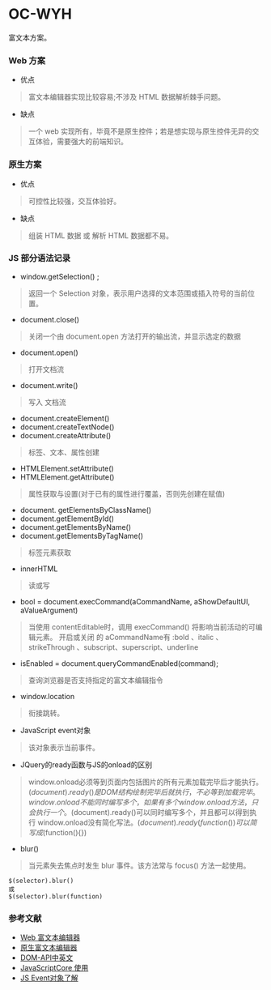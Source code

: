 # OC-WYH
富文本方案。

### Web 方案
* 优点
> 富文本编辑器实现比较容易;不涉及  HTML 数据解析棘手问题。

* 缺点
> 一个 web 实现所有，毕竟不是原生控件；若是想实现与原生控件无异的交互体验，需要强大的前端知识。

### 原生方案
* 优点
> 可控性比较强，交互体验好。

* 缺点
> 组装 HTML 数据 或 解析 HTML 数据都不易。


### JS 部分语法记录
* window.getSelection() ;
> 返回一个  Selection 对象，表示用户选择的文本范围或插入符号的当前位置。

* document.close()
> 关闭一个由 document.open 方法打开的输出流，并显示选定的数据

* document.open()
> 打开文档流

* document.write()
> 写入 文档流

* document.createElement()
* document.createTextNode()
* document.createAttribute()
> 标签、文本、属性创建

* HTMLElement.setAttribute()
* HTMLElement.getAttribute()
> 属性获取与设置(对于已有的属性进行覆盖，否则先创建在赋值)

* document. getElementsByClassName()
* document.getElementById()
* document.getElementsByName()
* document.getElementsByTagName()
>  标签元素获取

* innerHTML
> 读或写

* bool = document.execCommand(aCommandName, aShowDefaultUI, aValueArgument)
> 当使用 contentEditable时，调用 execCommand() 将影响当前活动的可编辑元素。
  开启或关闭 的 aCommandName有 :bold 、italic 、strikeThrough 、subscript、superscript、underline

* isEnabled = document.queryCommandEnabled(command);
> 查询浏览器是否支持指定的富文本编辑指令

* window.location
> 衔接跳转。

* JavaScript event对象
> 该对象表示当前事件。

* JQuery的ready函数与JS的onload的区别
> window.onload必须等到页面内包括图片的所有元素加载完毕后才能执行。$(document).ready()是DOM结构绘制完毕后就执行，不必等到加载完毕。
> window.onload不能同时编写多个，如果有多个window.onload方法，只会执行一个。$(document).ready()可以同时编写多个，并且都可以得到执行
> window.onload没有简化写法。$(document).ready(function(){})可以简写成$(function(){})

* blur()
> 当元素失去焦点时发生 blur 事件。该方法常与 focus() 方法一起使用。
```
$(selector).blur()
或
$(selector).blur(function)
```

### 参考文献
* [Web 富文本编辑器](https://github.com/nnhubbard/ZSSRichTextEditor)
* [原生富文本编辑器](https://github.com/littleMeaning/SimpleWord)
* [DOM-API中英文](https://developer.mozilla.org/zh-CN/docs/Web/API)
* [JavaScriptCore 使用](http://www.jianshu.com/p/a329cd4a67ee)
* [JS Event对象了解](http://www.itxueyuan.org/view/6340.html)
